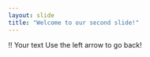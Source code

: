```yaml
---
layout: slide
title: "Welcome to our second slide!"
---
```

!! Your text
Use the left arrow to go back!
